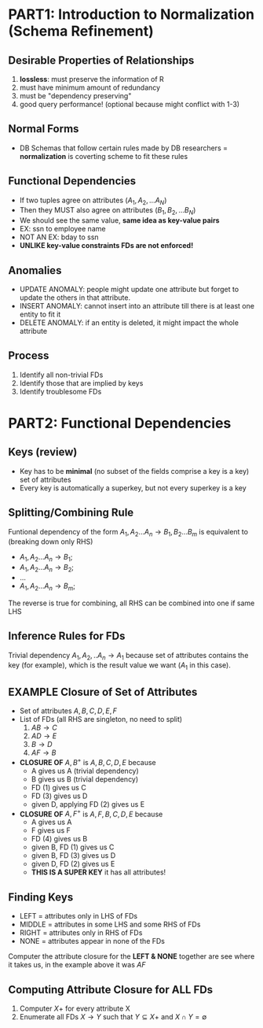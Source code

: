 # PART1: Introduction to Normalization (Schema Refinement)

## Desirable Properties of Relationships
1. **lossless**: must preserve the information of R 
2. must have minimum amount of redundancy
3. must be "dependency preserving"
4. good query performance! (optional because might conflict with 1-3)

## Normal Forms 
- DB Schemas that follow certain rules made by DB researchers = **normalization** is coverting scheme to fit these rules 

## Functional Dependencies 
- If two tuples agree on attributes ($A_1, A_2, ... A_N$)
- Then they MUST also agree on attributes ($B_1, B_2, ... B_N$)
- We should see the same value, **same idea as key-value pairs**
- EX: ssn to employee name 
- NOT AN EX: bday to ssn
- **UNLIKE key-value constraints FDs are not enforced!** 

## Anomalies 
- UPDATE ANOMALY: people might update one attribute but forget to update the others in that attribute. 
- INSERT ANOMALY: cannot insert into an attribute till there is at least one entity to fit it
- DELETE ANOMALY: if an entity is deleted, it might impact the whole attribute 

## Process
1. Identify all non-trivial FDs
2. Identify those that are implied by keys
3. Identify troublesome FDs

# PART2: Functional Dependencies

## Keys (review)
- Key has to be **minimal** (no subset of the fields comprise a key is a key) set of attributes 
- Every key is automatically a superkey, but not every superkey is a key

## Splitting/Combining Rule 
Funtional dependency of the form $A_1, A_2 ... A_n \rightarrow B_1, B_2 ... B_m$ is equivalent to (breaking down only RHS)
- $A_1, A_2 ... A_n \rightarrow B_1$;
- $A_1, A_2 ... A_n \rightarrow B_2$;
- ... 
- $A_1, A_2 ... A_n \rightarrow B_m$;

The reverse is true for combining, all RHS can be combined into one if same LHS

## Inference Rules for FDs
Trivial dependency $A_1, A_2, .. A_n \rightarrow A_1$ because set of attributes contains the key (for example), which is the result value we want ($A_1$ in this case).

## EXAMPLE Closure of Set of Attributes 
- Set of attributes $A, B, C, D, E, F$
- List of FDs (all RHS are singleton, no need to split)
    1. $A B \rightarrow C$
    2. $A D \rightarrow E$
    3. $B \rightarrow D$
    4. $A F \rightarrow B$
- **CLOSURE OF** ${A, B}^+$ is ${A, B, C, D, E}$ because
    - A gives us A (trivial dependency)
    - B gives us B (trivial dependency)
    - FD (1) gives us C
    - FD (3) gives us D
    - given D, applying FD (2) gives us E
- **CLOSURE OF** ${A, F}^+$ is ${A, F, B, C, D, E}$ because
    - A gives us A
    - F gives us F
    - FD (4) gives us B 
    - given B, FD (1) gives us C
    - given B, FD (3) gives us D
    - given D, FD (2) gives us E
    - **THIS IS A SUPER KEY** it has all attributes! 

## Finding Keys
- LEFT = attributes only in LHS of FDs
- MIDDLE = attributes in some LHS and some RHS of FDs
- RIGHT = attributes only in RHS of FDs
- NONE = attributes appear in none of the FDs

Computer the attribute closure for the **LEFT & NONE** together are see where it takes us, in the example above it was $AF$

## Computing Attribute Closure for ALL FDs
1. Computer $X+$ for every attribute X 
2. Enumerate all FDs $X \rightarrow Y$ such that $Y \subseteq X+$ and $X \cap Y = \emptyset$